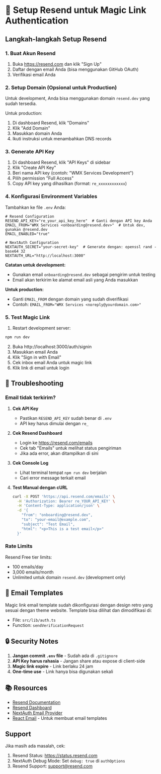 # 🚀 Setup Resend untuk Magic Link Authentication

## Langkah-langkah Setup Resend

### 1. Buat Akun Resend
1. Buka https://resend.com dan klik "Sign Up"
2. Daftar dengan email Anda (bisa menggunakan GitHub OAuth)
3. Verifikasi email Anda

### 2. Setup Domain (Opsional untuk Production)
Untuk development, Anda bisa menggunakan domain `resend.dev` yang sudah tersedia.

Untuk production:
1. Di dashboard Resend, klik "Domains"
2. Klik "Add Domain"
3. Masukkan domain Anda
4. Ikuti instruksi untuk menambahkan DNS records

### 3. Generate API Key
1. Di dashboard Resend, klik "API Keys" di sidebar
2. Klik "Create API Key"
3. Beri nama API key (contoh: "WMX Services Development")
4. Pilih permission "Full Access" 
5. Copy API key yang dihasilkan (format: `re_xxxxxxxxxxxx`)

### 4. Konfigurasi Environment Variables

Tambahkan ke file `.env` Anda:

```env
# Resend Configuration
RESEND_API_KEY="re_your_api_key_here"  # Ganti dengan API key Anda
EMAIL_FROM="WMX Services <onboarding@resend.dev>"  # Untuk dev, gunakan @resend.dev
EMAIL_ENABLED="true"

# NextAuth Configuration
NEXTAUTH_SECRET="your-secret-key"  # Generate dengan: openssl rand -base64 32
NEXTAUTH_URL="http://localhost:3000"
```

**Catatan untuk development:**
- Gunakan email `onboarding@resend.dev` sebagai pengirim untuk testing
- Email akan terkirim ke alamat email asli yang Anda masukkan

**Untuk production:**
- Ganti `EMAIL_FROM` dengan domain yang sudah diverifikasi
- Contoh: `EMAIL_FROM="WMX Services <noreply@yourdomain.com>"`

### 5. Test Magic Link

1. Restart development server:
```bash
npm run dev
```

2. Buka http://localhost:3000/auth/signin
3. Masukkan email Anda
4. Klik "Sign in with Email"
5. Cek inbox email Anda untuk magic link
6. Klik link di email untuk login

## 🧪 Troubleshooting

### Email tidak terkirim?

1. **Cek API Key**
   - Pastikan `RESEND_API_KEY` sudah benar di `.env`
   - API key harus dimulai dengan `re_`

2. **Cek Resend Dashboard**
   - Login ke https://resend.com/emails
   - Cek tab "Emails" untuk melihat status pengiriman
   - Jika ada error, akan ditampilkan di sini

3. **Cek Console Log**
   - Lihat terminal tempat `npm run dev` berjalan
   - Cari error message terkait email

4. **Test Manual dengan cURL**
   ```bash
   curl -X POST 'https://api.resend.com/emails' \
     -H 'Authorization: Bearer re_YOUR_API_KEY' \
     -H 'Content-Type: application/json' \
     -d '{
       "from": "onboarding@resend.dev",
       "to": "your-email@example.com",
       "subject": "Test Email",
       "html": "<p>This is a test email</p>"
     }'
   ```

### Rate Limits

Resend Free tier limits:
- 100 emails/day
- 3,000 emails/month
- Unlimited untuk domain `resend.dev` (development only)

## 📝 Email Templates

Magic link email template sudah dikonfigurasi dengan design retro yang sesuai dengan theme website. Template bisa dilihat dan dimodifikasi di:
- File: `src/lib/auth.ts` 
- Function: `sendVerificationRequest`

## 🔒 Security Notes

1. **Jangan commit `.env` file** - Sudah ada di `.gitignore`
2. **API Key harus rahasia** - Jangan share atau expose di client-side
3. **Magic link expire** - Link berlaku 24 jam
4. **One-time use** - Link hanya bisa digunakan sekali

## 📚 Resources

- [Resend Documentation](https://resend.com/docs)
- [Resend Dashboard](https://resend.com)
- [NextAuth Email Provider](https://next-auth.js.org/providers/email)
- [React Email](https://react.email) - Untuk membuat email templates

## Support

Jika masih ada masalah, cek:
1. Resend Status: https://status.resend.com
2. NextAuth Debug Mode: Set `debug: true` di `authOptions`
3. Resend Support: support@resend.com
